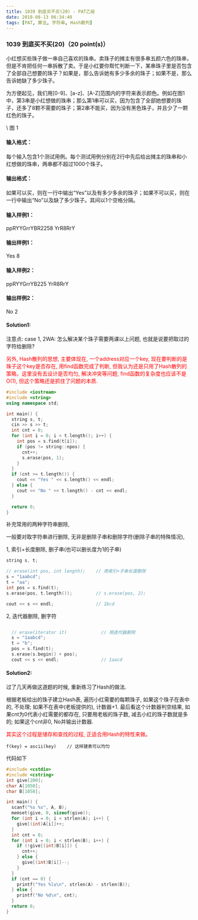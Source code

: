 ```yaml
---
title: 1039 到底买不买(20) - PAT乙级
date: 2018-08-13 06:34:40
tags: [PAT, 算法, 字符串, Hash散列]
---
```

### 1039 到底买不买(20)（20 point(s)）
小红想买些珠子做一串自己喜欢的珠串。卖珠子的摊主有很多串五颜六色的珠串，但是不肯把任何一串拆散了卖。于是小红要你帮忙判断一下，某串珠子里是否包含了全部自己想要的珠子？如果是，那么告诉她有多少多余的珠子；如果不是，那么告诉她缺了多少珠子。

为方便起见，我们用[0-9]、[a-z]、[A-Z]范围内的字符来表示颜色。例如在图1中，第3串是小红想做的珠串；那么第1串可以买，因为包含了全部她想要的珠子，还多了8颗不需要的珠子；第2串不能买，因为没有黑色珠子，并且少了一颗红色的珠子。

\ 图 1

#### 输入格式：

每个输入包含1个测试用例。每个测试用例分别在2行中先后给出摊主的珠串和小红想做的珠串，两串都不超过1000个珠子。

#### 输出格式：

如果可以买，则在一行中输出“Yes”以及有多少多余的珠子；如果不可以买，则在一行中输出“No”以及缺了多少珠子。其间以1个空格分隔。

#### 输入样例1：

ppRYYGrrYBR2258
YrR8RrY

#### 输出样例1：
Yes 8

#### 输入样例2：
ppRYYGrrYB225
YrR8RrY

#### 输出样例2：
No 2

#### Solution1:

注意点:
case 1, 2WA: 怎么解决某个珠子需要两课以上问题, 也就是说要把取过的字符给删除?

<span style="color:red">另外, Hash散列的思想, 主要体现在, 一个address对应一个key, 现在要判断的是珠子这个key是否存在, 用find函数完成了判断, 但我认为还是只用了Hash散列的策略，这里没有去设计是否均匀, 解决冲突等问题, find函数的复杂度也应该不是O(1), 但这个策略还是抓住了问题的本质.</span>

```cpp
#include <iostream>
#include <string>
using namespace std;

int main() {
  string s, t;
  cin >> s >> t;
  int cnt = 0;
  for (int i = 0; i < t.length(); i++) {
    int pos = s.find(t[i]);
    if (pos != string::npos) {
      cnt++;
      s.erase(pos, 1);
    }
  }
  if (cnt >= t.length()) {
    cout << "Yes " << s.length() << endl;
  } else {
    cout << "No " << t.length() - cnt << endl;
  }

  return 0;
}
```

补充常用的两种字符串删除,

一般要对取字符串进行删除, 无非是删除子串和删除字符(删除子串的特殊情况),

1, 索引+长度删除, 删子串(也可以删长度为1的子串)
```cpp
string s, t;

// erase(int pos, int length);    // 用索引+子串长度删除
s = "1aabcd";
t = "aa";
int pos = s.find(t);
s.erase(pos, t.length());         // s.erase(pos, 2);

cout << s << endl;                // 1bcd
```

2, 迭代器删除, 删字符
```cpp

  // erase(iterator it)             // 用迭代器删除
  s = "1aabcd";
  t = "b";
  pos = s.find(t);
  s.erase(s.begin() + pos);
  cout << s << endl;                // 1aacd
```

#### Solution2:
过了几天再做这道题的时候, 重新练习了Hash的做法.

根据老板给出的珠子建立Hash表, 
遍历小红需要的每颗珠子, 如果这个珠子在表中的, 不处理; 如果不在表中(老板提供的), 计数器+1.
最后看这个计数器判空结果, 如果cnt为0代表小红需要的都存在, 只要用老板的珠子数, 减去小红的珠子数就是多的; 如果这个cnt非0, No并输出计数器.

<span style="color:red">其实这个过程是储存和查找的过程, 正适合用Hash的特性来做。</span>
```
f(key) = ascii(key)    // 这样建表可以均匀
```


代码如下
```cpp
#include <cstdio>
#include <cstring>
int give[200];
char A[1050];
char B[1050];

int main() {
  scanf("%s %s", A, B);
  memset(give, 0, sizeof(give));
  for (int i = 0; i < strlen(A); i++) {
    give[(int)A[i]]++;
  }
  int cnt = 0;
  for (int i = 0; i < strlen(B); i++) {
    if (!give[(int)B[i]]) {
      cnt++;
    } else {
      give[(int)B[i]]--;
    }
  }
  if (cnt == 0) {
    printf("Yes %lu\n", strlen(A) - strlen(B));
  } else {
    printf("No %d\n", cnt);
  }
  return 0;
}
```
